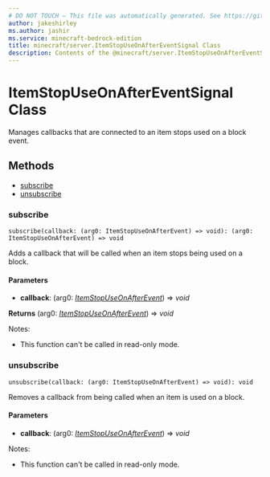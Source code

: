 ```yaml
---
# DO NOT TOUCH — This file was automatically generated. See https://github.com/mojang/minecraftapidocsgenerator to modify descriptions, examples, etc.
author: jakeshirley
ms.author: jashir
ms.service: minecraft-bedrock-edition
title: minecraft/server.ItemStopUseOnAfterEventSignal Class
description: Contents of the @minecraft/server.ItemStopUseOnAfterEventSignal class.
---
```

# ItemStopUseOnAfterEventSignal Class

Manages callbacks that are connected to an item stops used on a block event.

## Methods
- [subscribe](#subscribe)
- [unsubscribe](#unsubscribe)

### **subscribe**
`
subscribe(callback: (arg0: ItemStopUseOnAfterEvent) => void): (arg0: ItemStopUseOnAfterEvent) => void
`

Adds a callback that will be called when an item stops being used on a block.

#### **Parameters**
- **callback**: (arg0: [*ItemStopUseOnAfterEvent*](ItemStopUseOnAfterEvent.md)) => *void*

**Returns** (arg0: [*ItemStopUseOnAfterEvent*](ItemStopUseOnAfterEvent.md)) => *void*
  
Notes:
- This function can't be called in read-only mode.

### **unsubscribe**
`
unsubscribe(callback: (arg0: ItemStopUseOnAfterEvent) => void): void
`

Removes a callback from being called when an item is used on a block.

#### **Parameters**
- **callback**: (arg0: [*ItemStopUseOnAfterEvent*](ItemStopUseOnAfterEvent.md)) => *void*
  
Notes:
- This function can't be called in read-only mode.
